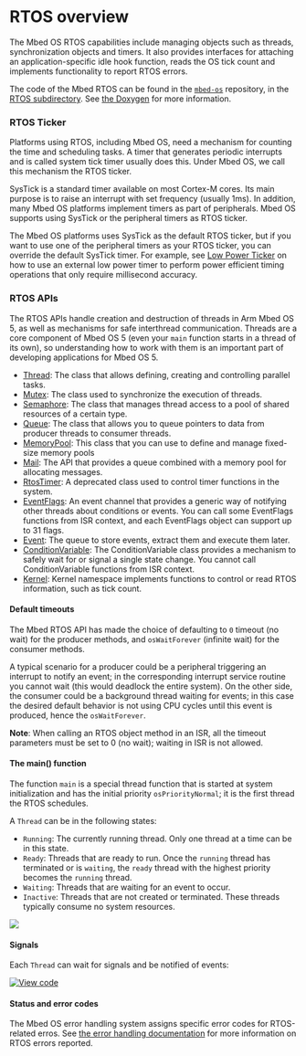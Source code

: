 <h1 id="rtos-api">RTOS overview</h1>

The Mbed OS RTOS capabilities include managing objects such as threads, synchronization objects and timers. It also provides interfaces for attaching an application-specific idle hook function, reads the OS tick count and implements functionality to report RTOS errors.

The code of the Mbed RTOS can be found in the [`mbed-os`](https://github.com/ARMmbed/mbed-os) repository, in the [RTOS subdirectory](https://github.com/ARMmbed/mbed-os/tree/master/rtos). See [the Doxygen](https://os.mbed.com/docs/v5.9/mbed-os-api-doxy/group__rtos.html) for more information.

### RTOS Ticker

Platforms using RTOS, including Mbed OS, need a mechanism for counting the time and scheduling tasks. A timer that generates periodic interrupts and is called system tick timer usually does this. Under Mbed OS, we call this mechanism the RTOS ticker.

SysTick is a standard timer available on most Cortex-M cores. Its main purpose is to raise an interrupt with set frequency (usually 1ms). In addition, many Mbed OS platforms
implement timers as part of peripherals. Mbed OS supports using SysTick or the peripheral timers as RTOS ticker.

The Mbed OS platforms uses SysTick as the default RTOS ticker, but if you want to use one of the peripheral timers as your RTOS ticker, you can override the default SysTick timer. For example, see [Low Power Ticker](low-power-ticker.html) on how to use an external low power timer to perform power efficient timing operations that only require millisecond accuracy.

### RTOS APIs

The RTOS APIs handle creation and destruction of threads in Arm Mbed OS 5, as well as mechanisms for safe interthread communication. Threads are a core component of Mbed OS 5 (even your `main` function starts in a thread of its own), so understanding how to work with them is an important part of developing applications for Mbed OS 5.

- [Thread](thread.html): The class that allows defining, creating and controlling parallel tasks.
- [Mutex](mutex.html): The class used to synchronize the execution of threads.
- [Semaphore](semaphore.html): The class that manages thread access to a pool of shared resources of a certain type.
- [Queue](queue.html): The class that allows you to queue pointers to data from producer threads to consumer threads.
- [MemoryPool](memorypool.html): This class that you can use to define and manage fixed-size memory pools
- [Mail](mail.html): The API that provides a queue combined with a memory pool for allocating messages.
- [RtosTimer](rtostimer.html): A deprecated class used to control timer functions in the system.
- [EventFlags](eventflags.html): An event channel that provides a generic way of notifying other threads about conditions or events. You can call some EventFlags functions from ISR context, and each EventFlags object can support up to 31 flags.
- [Event](event.html): The queue to store events, extract them and execute them later.
- [ConditionVariable](conditionvariable.html): The ConditionVariable class provides a mechanism to safely wait for or signal a single state change. You cannot call ConditionVariable functions from ISR context.
- [Kernel](kernel-interface-functions.html): Kernel namespace implements functions to control or read RTOS information, such as tick count.

#### Default timeouts

The Mbed RTOS API has made the choice of defaulting to `0` timeout (no wait) for the producer methods, and `osWaitForever` (infinite wait) for the consumer methods.

A typical scenario for a producer could be a peripheral triggering an interrupt to notify an event; in the corresponding interrupt service routine you cannot wait (this would deadlock the entire system). On the other side, the consumer could be a background thread waiting for events; in this case the desired default behavior is not using CPU cycles until this event is produced, hence the `osWaitForever`.

<span class="notes">**Note**: When calling an RTOS object method in an ISR, all the timeout parameters must be set to 0 (no wait); waiting in ISR is not allowed. </span>

#### The main() function

The function `main` is a special thread function that is started at system initialization and has the initial priority `osPriorityNormal`; it is the first thread the RTOS schedules.

A `Thread` can be in the following states:

- `Running`: The currently running thread. Only one thread at a time can be in this state.
- `Ready`: Threads that are ready to run. Once the `running` thread has terminated or is `waiting`, the `ready` thread with the highest priority becomes the `running` thread.
- `Waiting`: Threads that are waiting for an event to occur.
- `Inactive`: Threads that are not created or terminated. These threads typically consume no system resources.

<span class="images">![](https://s3-us-west-2.amazonaws.com/mbed-os-docs-images/thread_status.png)</span>

#### Signals

Each `Thread` can wait for signals and be notified of events:

[![View code](https://www.mbed.com/embed/?url=https://os.mbed.com/teams/mbed_example/code/rtos_signals/)](https://os.mbed.com/teams/mbed_example/code/rtos_signals/file/476186ff82cf/main.cpp)

#### Status and error codes

The Mbed OS error handling system assigns specific error codes for RTOS-related erros. See [the error handling documentation](error-handling.html) for more information on RTOS errors reported.

